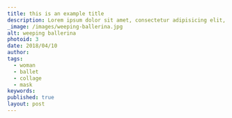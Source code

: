 ```yaml
---
title: this is an example title
description: Lorem ipsum dolor sit amet, consectetur adipisicing elit, sed do eiusmod tempor incididunt ut labore et dolore magna aliqua. Ut enim ad minim veniam, quis nostrud exercitation ullamco laboris nisi ut aliquip ex ea commodo consequat.
_image: /images/weeping-ballerina.jpg
alt: weeping ballerina
photoid: 3
date: 2018/04/10
author:
tags:
  - woman
  - ballet
  - collage
  - mask
keywords:
published: true
layout: post
---
```

